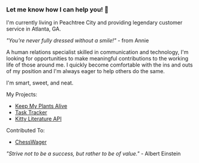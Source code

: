 ### Let me know how I can help you! 👋

I'm currently living in Peachtree City and providing legendary customer service in Atlanta, GA.

*"You're never fully dressed without a smile!"* - from Annie

A human relations specialist skilled in communication and technology, I'm looking for opportunities to make meaningful contributions to the working life of those around me. I quickly become comfortable with the ins and outs of my position and I'm always eager to help others do the same.

I'm smart, sweet, and neat.

My Projects: 
- [Keep My Plants Alive](https://github.com/spaceC00kie/keep-my-plants-alive)
- [Task Tracker](https://github.com/spaceC00kie/task-tracker)
- [Kitty Literature API](https://github.com/spaceC00kie/kitty-literature-api)

Contributed To:
- [ChessWager](https://github.com/geektechniquestudios/ChessWager)

*"Strive not to be a success, but rather to be of value."* - Albert Einstein

